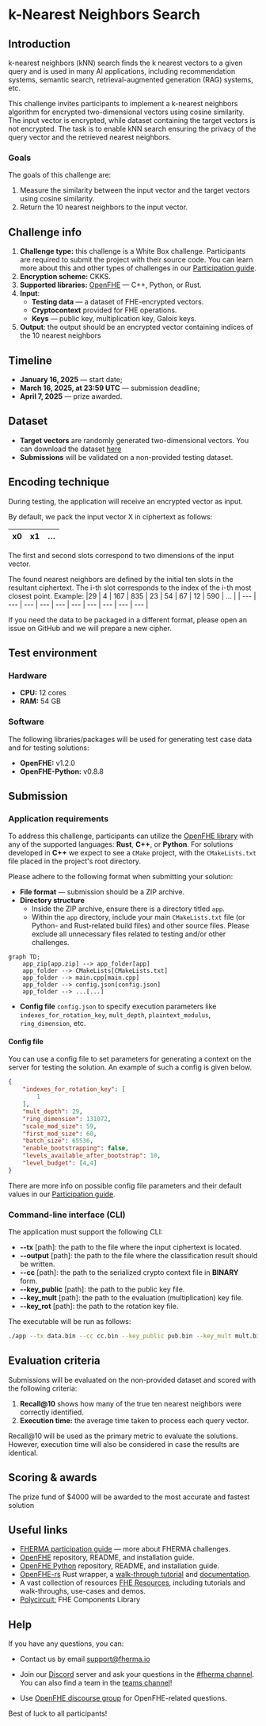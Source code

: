 # k-Nearest Neighbors Search
## Introduction

k-nearest neighbors (kNN) search finds the k nearest vectors to a given query and is used in many AI applications, including recommendation systems, semantic search, retrieval-augmented generation (RAG) systems, etc. 

This challenge invites participants to implement a k-nearest neighbors algorithm for encrypted two-dimensional vectors using cosine similarity. The input vector is encrypted, while dataset containing the target vectors is not encrypted. The task is to enable kNN search ensuring the privacy of the query vector and the retrieved nearest neighbors.

### Goals

The goals of this challenge are:

1. Measure the similarity between the input vector and the target vectors using cosine similarity.
2. Return the 10 nearest neighbors to the input vector.

## Challenge info

1. **Challenge type:** this challenge is a White Box challenge. Participants are required to submit the project with their source code. You can learn more about this and other types of challenges in our [Participation guide](https://fherma.io/how_it_works).
2. **Encryption scheme:** CKKS.
3. **Supported libraries:** [OpenFHE](https://github.com/openfheorg/openfhe-development) — C++, Python, or Rust.
4. **Input**:
    - **Testing data** — a dataset of FHE-encrypted vectors.
    - **Cryptocontext** provided for FHE operations.
    - **Keys** — public key, multiplication key, Galois keys.
5. **Output**: the output should be an encrypted vector containing indices of the 10 nearest neighbors

## Timeline

- **January 16, 2025** — start date;
- **March 16, 2025, at 23:59 UTC** — submission deadline;
- **April 7, 2025** — prize awarded.

## Dataset

- **Target vectors** are randomly generated two-dimensional vectors. You can download the dataset [here](https://github.com/fairmath/fherma-challenges/blob/main/k-nearest-neighbors-search/data/data.csv)
- **Submissions** will be validated on a non-provided testing dataset.

## Encoding technique

During testing, the application will receive an encrypted vector as input.

By default, we pack the input vector X in ciphertext as follows:

| x0 | x1 | … |
| --- | --- | --- |

The first and second slots correspond to two dimensions of the input vector.

The found nearest neighbors are defined by the initial ten slots in the resultant ciphertext. The i-th slot corresponds to the index of the i-th most closest point. Example:
|29 | 4 | 167 | 835 | 23 | 54 | 67 | 12 | 590 | … |
| --- | --- | --- | --- | --- | --- | --- | --- | --- | --- |

If you need the data to be packaged in a different format, please open an issue on GitHub and we will prepare a new cipher.

## Test environment
### Hardware

- **CPU:** 12 cores
- **RAM:** 54 GB

### Software

The following libraries/packages will be used for generating test case data and for testing solutions:
- **OpenFHE:** v1.2.0 
- **OpenFHE-Python:** v0.8.8

## Submission

### Application requirements

To address this challenge, participants can utilize the [OpenFHE library](https://openfhe.org/) with any of the supported languages: **Rust**, **C++**, or **Python**. For solutions developed in **C++** we expect to see a `CMake` project, with the `CMakeLists.txt` file placed in the project's root directory.

Please adhere to the following format when submitting your solution:
- **File format** — submission should be a ZIP archive.
- **Directory structure**
    - Inside the ZIP archive, ensure there is a directory titled `app`.
    - Within the `app` directory, include your main `CMakeLists.txt` file (or Python- and Rust-related build files) and other source files. Please exclude all unnecessary files related to testing and/or other challenges.

```mermaid
graph TD;
    app_zip[app.zip] --> app_folder[app]
    app_folder --> CMakeLists[CMakeLists.txt]
    app_folder --> main.cpp[main.cpp]
    app_folder --> config.json[config.json]
    app_folder --> ...[...]
```

- **Config file** `config.json` to specify execution parameters like `indexes_for_rotation_key`, `mult_depth`, `plaintext_modulus`, `ring_dimension`, etc.

#### Config file

You can use a config file to set parameters for generating a context on the server for testing the solution. An example of such a config is given below.


```json
{
    "indexes_for_rotation_key": [
        1
    ],
    "mult_depth": 29,
    "ring_dimension": 131072,
    "scale_mod_size": 59,
    "first_mod_size": 60,
    "batch_size": 65536,
    "enable_bootstrapping": false,
    "levels_available_after_bootstrap": 10,
    "level_budget": [4,4]
}
```

There are more info on possible config file parameters and their default values in our [Participation guide](https://fherma.io/how_it_works).

### Command-line interface (CLI)

The application must support the following CLI:
- **--tx** [path]: the path to the file where the input ciphertext is located.
- **--output** [path]: the path to the file where the classification result should be written.
- **--cc** [path]: the path to the serialized crypto context file in **BINARY** form.
- **--key_public** [path]: the path to the public key file.
- **--key_mult** [path]: the path to the evaluation (multiplication) key file.
- **--key_rot** [path]: the path to the rotation key file.


The executable will be run as follows:

```bash
./app --tx data.bin --cc cc.bin --key_public pub.bin --key_mult mult.bin --output result.bin
```

## Evaluation criteria

Submissions will be evaluated on the non-provided dataset and scored with the following criteria:

1. **Recall@10** shows how many of the true ten nearest neighbors were correctly identified. 
2. **Execution time:** the average time taken to process each query vector.

Recall@10 will be used as the primary metric to evaluate the solutions. However, execution time will also be considered in case the results are identical.

## Scoring & awards

The prize fund of $4000 will be awarded to the most accurate and fastest solution

## Useful links

- [FHERMA participation guide](https://fherma.io/how_it_works) — more about FHERMA challenges.
- [OpenFHE](https://github.com/openfheorg/openfhe-development) repository, README, and installation guide.
- [OpenFHE Python](https://github.com/openfheorg/openfhe-python) repository, README, and installation guide.
- [OpenFHE-rs](https://crates.io/crates/openfhe) Rust wrapper, a [walk-through tutorial](https://fherma.io/content/660174e7fce06722c1149a95) and [documentation](https://openfhe-rust-wrapper.readthedocs.io/en/latest/).
- A vast collection of resources [FHE Resources](https://fhe.org/resources), including tutorials and walk-throughs, use-cases and demos.
- [Polycircuit:](https://github.com/fairmath/polycircuit) FHE Components Library

## Help

If you have any questions, you can:
- Contact us by email [support@fherma.io](mailto:support@fherma.io)
* Join our [Discord](https://discord.gg/NfhXwyr9M5) server and ask your questions in the [#fherma channel](https://discord.com/channels/1163764915803279360/1167875954392187030). You can also find a team in the [teams channel](https://discord.com/channels/1163764915803279360/1246085439480401930)!
- Use [OpenFHE discourse group](https://openfhe.discourse.group/) for OpenFHE-related questions.

Best of luck to all participants!